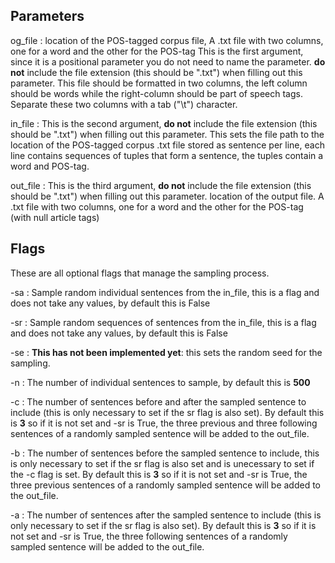 




## Parameters

og_file
: location of the POS-tagged corpus file, A .txt file with two columns, one for a word and the other for the POS-tag
This is the first argument, since it is a positional parameter you do not need to name the parameter. **do not** include the file extension (this should be ".txt") when filling out this parameter.
This file should be formatted in two columns, the left column should be words while the right-column should be part of speech tags.
Separate these two columns with a tab ("\t") character.

in_file
:
This is the second argument, **do not** include the file extension (this should be ".txt") when filling out this parameter.
This sets the file path to the location of the POS-tagged corpus .txt file stored as sentence per line, each line contains sequences of tuples that form a sentence, the tuples contain a word and POS-tag.

out_file
:
This is the third argument, **do not** include the file extension (this should be ".txt") when filling out this parameter.
location of the output file. A .txt file with two columns, one for a word and the other for the POS-tag (with null article tags)



## Flags

These are all optional flags that manage the sampling process.

-sa
:   Sample random individual sentences from the in_file, this is a flag and does not take any values, by default this is False

-sr
:   Sample random sequences of sentences from the in_file, this is a flag and does not take any values, by default this is False

-se
:  **This has not been implemented yet**: this sets the random seed for the sampling.

-n
:   The number of individual sentences to sample, by default this is **500**

-c
:   The number of sentences before and after the sampled sentence to include (this is only necessary to set if the sr flag is also set). By default this is **3** so if it is not set and -sr is True, the three previous and three following sentences of a randomly sampled sentence will be added to the out_file.

-b
:   The number of sentences before the sampled sentence to include, this is only necessary to set if the sr flag is also set and is unecessary to set if the -c flag is set. By default this is **3** so if it is not set and -sr is True, the three previous sentences of a randomly sampled sentence will be added to the out_file.

-a
:   The number of sentences after the sampled sentence to include (this is only necessary to set if the sr flag is also set). By default this is **3** so if it is not set and -sr is True, the three following sentences of a randomly sampled sentence will be added to the out_file.